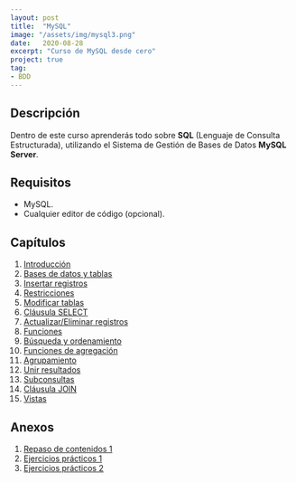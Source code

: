```yaml
---
layout: post
title:  "MySQL"
image: "/assets/img/mysql3.png"
date:   2020-08-28
excerpt: "Curso de MySQL desde cero"
project: true
tag:
- BDD
---
```


## Descripción

Dentro de este curso aprenderás todo sobre **SQL** (Lenguaje de Consulta Estructurada), utilizando el Sistema de Gestión de Bases de Datos **MySQL Server**.

## Requisitos

* MySQL.
* Cualquier editor de código (opcional).

## Capítulos

1. [Introducción](https://slides.com/nisoto4004/leccion-n-1-mysql)
2. [Bases de datos y tablas](https://slides.com/nisoto4004/leccion-n-2-mysql)
3. [Insertar registros](https://slides.com/nisoto4004/leccion-n-3-mysql)
4. [Restricciones](https://slides.com/nisoto4004/leccion-n-4-mysql)
5. [Modificar tablas](https://slides.com/nisoto4004/leccion-n-5-mysql)
6. [Cláusula SELECT](https://slides.com/nisoto4004/leccion-n-6-mysql)
7. [Actualizar/Eliminar registros](https://slides.com/nisoto4004/leccion-n-7-mysql)
8. [Funciones](https://slides.com/nisoto4004/leccion-n-8-mysql)
9. [Búsqueda y ordenamiento](https://slides.com/nisoto4004/leccion-n-9-mysql)
10. [Funciones de agregación](https://slides.com/nisoto4004/leccion-n-10-mysql)
11. [Agrupamiento](https://slides.com/nisoto4004/leccion-n-11-mysql)
12. [Unir resultados](https://slides.com/nisoto4004/leccion-n-12-mysql)
13. [Subconsultas](https://slides.com/nisoto4004/leccion-n-13-mysql)
14. [Cláusula JOIN](https://slides.com/nisoto4004/leccion-n-14-mysql)
15. [Vistas](https://slides.com/nisoto4004/leccion-n-15-mysql)

## Anexos

1. [Repaso de contenidos 1](https://slides.com/nisoto4004/repaso-n-1-mysql)
2. [Ejercicios prácticos 1](https://slides.com/nisoto4004/ejercicios-n-1-mysql)
3. [Ejercicios prácticos 2](https://slides.com/nisoto4004/ejercicios-n-2-mysql)
